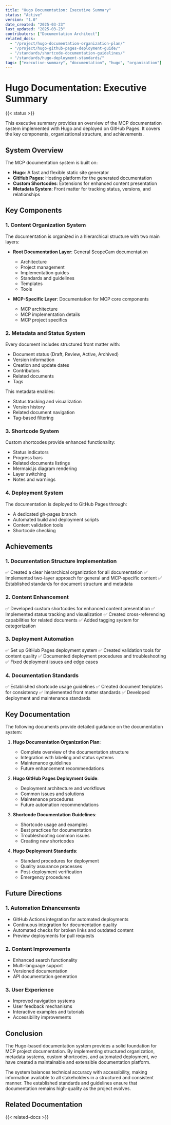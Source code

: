 ```yaml
---
title: "Hugo Documentation: Executive Summary"
status: "Active"
version: "1.0"
date_created: "2025-03-23"
last_updated: "2025-03-23"
contributors: ["Documentation Architect"]
related_docs:
  - "/project/hugo-documentation-organization-plan/"
  - "/project/hugo-github-pages-deployment-guide/"
  - "/standards/shortcode-documentation-guidelines/"
  - "/standards/hugo-deployment-standards/"
tags: ["executive-summary", "documentation", "hugo", "organization"]
---
```


# Hugo Documentation: Executive Summary

{{< status >}}

This executive summary provides an overview of the MCP documentation system implemented with Hugo and deployed on GitHub Pages. It covers the key components, organizational structure, and achievements.

## System Overview

The MCP documentation system is built on:

- **Hugo**: A fast and flexible static site generator
- **GitHub Pages**: Hosting platform for the generated documentation
- **Custom Shortcodes**: Extensions for enhanced content presentation
- **Metadata System**: Front matter for tracking status, versions, and relationships

## Key Components

### 1. Content Organization System

The documentation is organized in a hierarchical structure with two main layers:

- **Root Documentation Layer**: General ScopeCam documentation
  - Architecture
  - Project management
  - Implementation guides
  - Standards and guidelines
  - Templates
  - Tools

- **MCP-Specific Layer**: Documentation for MCP core components
  - MCP architecture
  - MCP implementation details
  - MCP project specifics

### 2. Metadata and Status System

Every document includes structured front matter with:

- Document status (Draft, Review, Active, Archived)
- Version information
- Creation and update dates
- Contributors
- Related documents
- Tags

This metadata enables:
- Status tracking and visualization
- Version history
- Related document navigation
- Tag-based filtering

### 3. Shortcode System

Custom shortcodes provide enhanced functionality:

- Status indicators
- Progress bars
- Related documents listings
- Mermaid.js diagram rendering
- Layer switching
- Notes and warnings

### 4. Deployment System

The documentation is deployed to GitHub Pages through:

- A dedicated gh-pages branch
- Automated build and deployment scripts
- Content validation tools
- Shortcode checking

## Achievements

### 1. Documentation Structure Implementation

✅ Created a clear hierarchical organization for all documentation
✅ Implemented two-layer approach for general and MCP-specific content
✅ Established standards for document structure and metadata

### 2. Content Enhancement

✅ Developed custom shortcodes for enhanced content presentation
✅ Implemented status tracking and visualization
✅ Created cross-referencing capabilities for related documents
✅ Added tagging system for categorization

### 3. Deployment Automation

✅ Set up GitHub Pages deployment system
✅ Created validation tools for content quality
✅ Documented deployment procedures and troubleshooting
✅ Fixed deployment issues and edge cases

### 4. Documentation Standards

✅ Established shortcode usage guidelines
✅ Created document templates for consistency
✅ Implemented front matter standards
✅ Developed deployment and maintenance standards

## Key Documentation

The following documents provide detailed guidance on the documentation system:

1. **Hugo Documentation Organization Plan**:
   - Complete overview of the documentation structure
   - Integration with labeling and status systems
   - Maintenance guidelines
   - Future enhancement recommendations

2. **Hugo GitHub Pages Deployment Guide**:
   - Deployment architecture and workflows
   - Common issues and solutions
   - Maintenance procedures
   - Future automation recommendations

3. **Shortcode Documentation Guidelines**:
   - Shortcode usage and examples
   - Best practices for documentation
   - Troubleshooting common issues
   - Creating new shortcodes

4. **Hugo Deployment Standards**:
   - Standard procedures for deployment
   - Quality assurance processes
   - Post-deployment verification
   - Emergency procedures

## Future Directions

### 1. Automation Enhancements

- GitHub Actions integration for automated deployments
- Continuous integration for documentation quality
- Automated checks for broken links and outdated content
- Preview deployments for pull requests

### 2. Content Improvements

- Enhanced search functionality
- Multi-language support
- Versioned documentation
- API documentation generation

### 3. User Experience

- Improved navigation systems
- User feedback mechanisms
- Interactive examples and tutorials
- Accessibility improvements

## Conclusion

The Hugo-based documentation system provides a solid foundation for MCP project documentation. By implementing structured organization, metadata systems, custom shortcodes, and automated deployment, we have created a maintainable and extensible documentation platform.

The system balances technical accuracy with accessibility, making information available to all stakeholders in a structured and consistent manner. The established standards and guidelines ensure that documentation remains high-quality as the project evolves.

## Related Documentation

{{< related-docs >}}